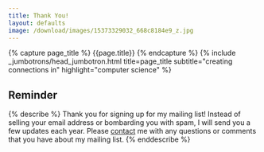 ```yaml
---
title: Thank You!
layout: defaults
image: /download/images/15373329032_668c8184e9_z.jpg
---
```


{% capture page_title %} {{page.title}} {% endcapture %}
{% include _jumbotrons/head_jumbotron.html title=page_title subtitle="creating connections in" highlight="computer science" %}

## Reminder

{% describe %}
Thank you for signing up for my mailing list! Instead of selling your email
address or bombarding you with spam, I will send you a few updates each year.
Please [contact]({{site.baseurl}}contact/) me with any questions or comments
that you have about my mailing list.
{% enddescribe %}
